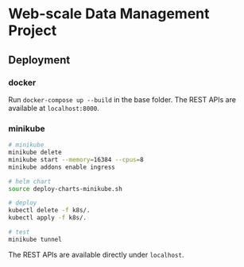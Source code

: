 # Web-scale Data Management Project


## Deployment
### docker
Run `docker-compose up --build` in the base folder. The REST APIs are available at `localhost:8000`.

### minikube
```bash
# minikube
minikube delete
minikube start --memory=16384 --cpus=8
minikube addons enable ingress

# helm chart
source deploy-charts-minikube.sh

# deploy
kubectl delete -f k8s/.
kubectl apply -f k8s/.

# test
minikube tunnel
```

The REST APIs are available directly under `localhost`.
